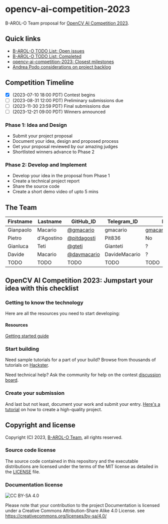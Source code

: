 # opencv-ai-competition-2023

B-AROL-O Team proposal for [OpenCV AI Competition 2023](https://www.hackster.io/contests/opencv-ai-competition-2023).

## Quick links

* [B-AROL-O TODO List: Open issues](https://github.com/orgs/B-AROL-O/projects/1)
* [B-AROL-O TODO List: Completed](https://github.com/orgs/B-AROL-O/projects/1/views/5)
* [opencv-ai-competition-2023: Closest milestones](https://github.com/B-AROL-O/opencv-ai-competition-2023/milestones?direction=asc&sort=due_date&state=open)
* [Andrea Podo considerations on project backlog](assets/2023-07-14-132715.jpg)

## Competition Timeline

* [x] (2023-07-10 18:00 PDT) Contest begins
* [ ] (2023-08-31 12:00 PDT) Preliminary submissions due
* [ ] (2023-11-30 23:59 PDT) Final submissions due
* [ ] (2023-12-21 09:00 PDT) Winners announced

### Phase 1: Idea and Design

* Submit your project proposal
* Document your idea, design and proposed process
* Get your proposal reviewed by our amazing judges
* Shortlisted winners advance to Phase 2

### Phase 2: Develop and Implement

* Develop your idea in the proposal from Phase 1
* Create a technical project report
* Share the source code
* Create a short demo video of upto 5 mins

## The Team

Firstname | Lastname   | GitHub_ID                                    | Telegram_ID   | Blog | Instagram |
----------|------------|----------------------------------------------|---------------|------------|---|
Gianpaolo | Macario    | [@gmacario](https://github.com/gmacario)     | gmacario      | [gmacario.github.io](https://gmacario.github.io/)| TODO |
Pietro    | d'Agostino | [@pitdagosti](https://github.com/gteti)      | Pit836        | No | [@pit.dago](https://www.instagram.com/pit.dago/) |
Gianluca  | Teti       | [@gteti](https://github.com/gteti)           | Gianteti      | ? | ? |
Davide    | Macario    | [@davmacario](https://github.com/davmacario) | DavideMacario | ? | ? |
TODO      | TODO       | TODO                                         | TODO          | TODO | TODO |

## OpenCV AI Competition 2023: Jumpstart your idea with this checklist

### Getting to know the technology

Here are all the resources you need to start developing:

#### Resources

[Getting started guide](https://opencv.org/get-started/)

### Start building

Need sample tutorials for a part of your build? Browse from thousands of tutorials on [Hackster](https://www.hackster.io/projects).

Need technical help? Ask the community for help on the contest [discussion board](https://www.hackster.io/contests/opencv-ai-competition-2023/discussion).

### Create your submission

And last but not least, document your work and submit your entry.
[Here's a tutorial](https://www.hackster.io/AlexWulff/how-to-create-a-high-quality-project-tutorial-e25feb) on how to create a high-quality project.

## Copyright and license

Copyright (C) 2023, [B-AROL-O Team](https://github.com/B-AROL-O), all rights reserved.

### Source code license

The source code contained in this repository and the executable distributions are licensed under the terms of the MIT license as detailed in the [LICENSE](LICENSE) file.

### Documentation license

![CC BY-SA 4.0](https://i.creativecommons.org/l/by-sa/4.0/88x31.png)

Please note that your contribution to the project Documentation is licensed under a Creative Commons Attribution-Share Alike 4.0 License. see <https://creativecommons.org/licenses/by-sa/4.0/>

<!-- EOF -->
